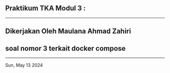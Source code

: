 ## Praktikum TKA Modul 3 :
---
Dikerjakan Oleh Maulana Ahmad Zahiri
---
## soal nomor 3 terkait docker compose
---
Sun, May 13 2024
